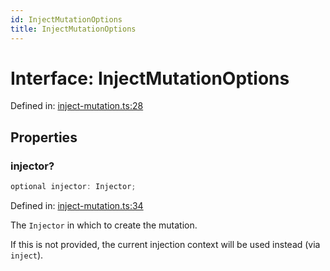 ```yaml
---
id: InjectMutationOptions
title: InjectMutationOptions
---
```


<!-- DO NOT EDIT: this page is autogenerated from the type comments -->

# Interface: InjectMutationOptions

Defined in: [inject-mutation.ts:28](https://github.com/TanStack/query/blob/main/packages/angular-query-experimental/src/inject-mutation.ts#L28)

## Properties

### injector?

```ts
optional injector: Injector;
```

Defined in: [inject-mutation.ts:34](https://github.com/TanStack/query/blob/main/packages/angular-query-experimental/src/inject-mutation.ts#L34)

The `Injector` in which to create the mutation.

If this is not provided, the current injection context will be used instead (via `inject`).
